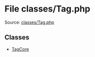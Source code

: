 File classes/Tag.php
=========

Source: [classes/Tag.php](https://github.com/PrestaShop/PrestaShop/blob/1.5.0.9/classes/Tag.php)


Classes
-------

* [TagCore](class.TagCore.md)

